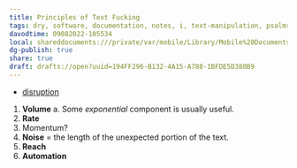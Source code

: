 ```yaml
---
title: Principles of Text Fucking
tags: dry, software, documentation, notes, i, text-manipulation, psalms
davodtime: 09082022-105534
local: shareddocuments:///private/var/mobile/Library/Mobile%20Documents/iCloud~md~obsidian/Documents/OBSHIDDIAN/drafts/194FF296-B132-4A15-A788-1BFDE5D380B9.md
dg-publish: true
share: true
draft: drafts://open?uuid=194FF296-B132-4A15-A788-1BFDE5D380B9
---
```

- [disruption](drafts://open?uuid=6BFECB0C-8D3C-4E16-9586-16D56DFA6F4B)

1. **Volume**
	a. Some *exponential* component is usually useful.
2. **Rate**
3. Momentum?
4. **Noise** = the length of the unexpected portion of the text.
5. **Reach**
6. **Automation**